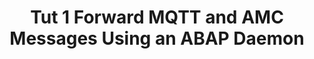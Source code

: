 ---
title: Tut 1 Forward MQTT and AMC Messages Using an ABAP Daemon
description: Forward MQTT and AMC Messages using an ABAP Daemon.
primary_tag: programming-tool>abap-development
tags: [ tutorial>intermediate, programming-tool>abap-development ]
tutorials: [ abap-connectivity-mqtt,  abap-connectivity-daemon-simple ]
---